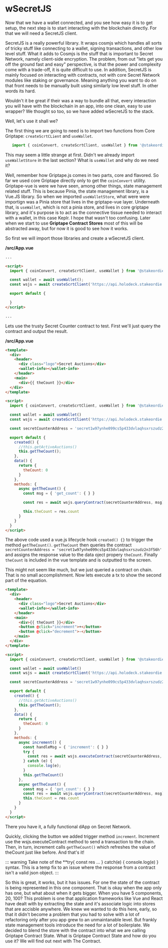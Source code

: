 # wSecretJS

Now that we have a wallet connected, and you see how easy it is to get setup, the next step is to start interacting with the blockchain directly. For that we will need a SecretJS client.

SecretJS is a really powerful library. It wraps cosmjs which handles all sorts of tricky stuff like connecting to a wallet, signing transactions, and other low level stuff. What it adds to Cosmjs is the stuff that is important to Secret Network, namely client-side encryption. The problem, from out "lets get you off the ground fast and easy" perspective, is that the power and complexity come with a trade-off, it is quite difficult to use. In addition, SecretJS is mainly focused on interacting with contracts, not with core Secret Network modules like staking or governance. Meaning anything you want to do on that front needs to be manually built using similarly low level stuff. In other words its hard. 

Wouldn't it be great if their was a way to bundle all that, every interaction you will have with the blockchain in an app, into one clean, easy to use wrapper? We thought so too, so we have added wSecretJS to the stack.

Well, let's use it shall we?

The first thing we are going to need is to import two functions from Core Griptape: `createScrtCLient` and  `useWallet`. 

```javascript
   import { coinConvert, createScrtClient, useWallet } from '@stakeordie/griptape.js'
```

This may seem a little strange at first. Didn't we already import `useWalletStore` in the last section? What is `useWallet` and why do we need it? 

Well, remember how Griptape.js comes in two parts, core and flavored. So far we used core Griptape directly only to get the `coinConvert` utility.  Griptape-vue is were we have seen, among other things, state management related stuff. This is because Pinia, the state management library, is a Vue.JS library. So when we imported `useWalletStore`, what were were importign was a Pinia store that lives in the griptape-vue layer. Underneath that, is `useWallet`, which is not a pinia store, and lives in core griptape library, and it's purpose is to act as the connective tissue needed to interact with a wallet, in this case Keplr. I hope that wasn't too confusing. Later when we start to use **Griptape Contract Stores** most of this will be abstracted away, but for now it is good to see how it works.

So first we will import those libraries and create a wSecretJS client.

**/src/App.vue**
```html
...

<script>
  import { coinConvert, createScrtClient, useWallet } from '@stakeordie/griptape.js'

  const wallet = await useWallet();
  const wsjs = await createScrtClient('https://api.holodeck.stakeordie.com', wallet);

  export default {

  }
</script>

...
```

Lets use the trusty Secret Counter contract to test. First we'll just query the contract and output the result.

**/src/App.vue**
```html
<template>
  <div>
    <header>
      <div class="logo">Secret Auctions</div>
      <wallet-info></wallet-info>
    </header>
    <main>
      <div>{{ theCount }}</div>
  </div>
</template>

<script>
  import { coinConvert, createScrtClient, useWallet } from '@stakeordie/griptape.js'

  const wallet = await useWallet()
  const wsjs = await createScrtClient('https://api.holodeck.stakeordie.com', wallet)

  const secretCounterAddress = 'secret1w97ynhe099cs5p433dvlaqhsxrszudz2n3f56h'

  export default {
    created() {
      //this.getActiveAuctions()
      this.getTheCount();
    },
    data() {
      return {
        theCount: 0
      }
    },
    methods: {
      async getTheCount() {
        const msg = { 'get_count': { } }

        const res = await wsjs.queryContract(secretCounterAddress, msg)

        this.theCount = res.count
      }
    }
  }
</script>
```

The above code used a vue.js lifecycle hook `created() {}` to trigger the method `getTheCount()`. `getTheCount` then queries the contract `secretCounterAddress = 'secret1w97ynhe099cs5p433dvlaqhsxrszudz2n3f56h'` and assigns the response value to the data oject propery `theCount`. Finally `theCount` is included in the vue template and is outputted to the screen.

This might not seem like much, but we just queried a contract on chain. That is no small accomplishment. Now lets execute a tx to show the second part of the equation.

```html
<template>
  <div>
    <header>
      <div class="logo">Secret Auctions</div>
      <wallet-info></wallet-info>
    </header>
    <main>
      <div>{{ theCount }}</div>
      <button @click="increment">+</button>
      <button @click="decrement">-</button>
    </main>
  </div>
</template>

<script>
  import { coinConvert, createScrtClient, useWallet } from '@stakeordie/griptape.js'

  const wallet = await useWallet()
  const wsjs = await createScrtClient('https://api.holodeck.stakeordie.com', wallet)

  const secretCounterAddress = 'secret1w97ynhe099cs5p433dvlaqhsxrszudz2n3f56h'

  export default {
    created() {
      //this.getActiveAuctions()
      this.getTheCount();
    },
    data() {
      return {
        theCount: 0
      }
    },
    methods: {
      async increment() {
        const handleMsg = { 'increment': { } }
        try {
          const res = await wsjs.executeContract(secretCounterAddress, handleMsg)
        } catch (e) {
          console.log(e);
        }
        this.getTheCount()
      },
      async getTheCount() {
        const msg = { 'get_count': { } }
        const res = await wsjs.queryContract(secretCounterAddress, msg)
        this.theCount = res.count
      }
    }
  }
</script>
```

There you have it, a fully functional dApp on Secret Network.

Quickly, clicking the button we added trigger method `increment`. Increment use the wsjs.executeContract method to send a transaction to the chain. Then, in turn, increment calls `getTheCount()` which refreshes the value of theCount just like before. And that's it!

::: warning
  Take note of the **try{ const res ... } catch(e) { console.log(e) } syntax. This is a temp fix to an issue where the response from a contract isn't a valid json object.
:::

So this is great, it works, but it has issues. For one the state of the contract is being represented in this one component. That is okay when the app only has one, but what about when it gets bigger. When you have 5 components, 20, 100? This problem is one that application frameworks like Vue and React have dealt with by extracting the state and it's associate logic into stores that are accisble anywhere. We knew we wanted to do this here, early, so that it didn't become a problem that you had to solve with a lot of refactoring only after you app grew to an unmaintanable level. But frankly state management tools introduce the need for a lot of boilerplate. We decided to blend the store with the contract into what we are calling Griptape Contract State. What is Griptape Contract State and how do you use it? We will find out next with The Contract. 